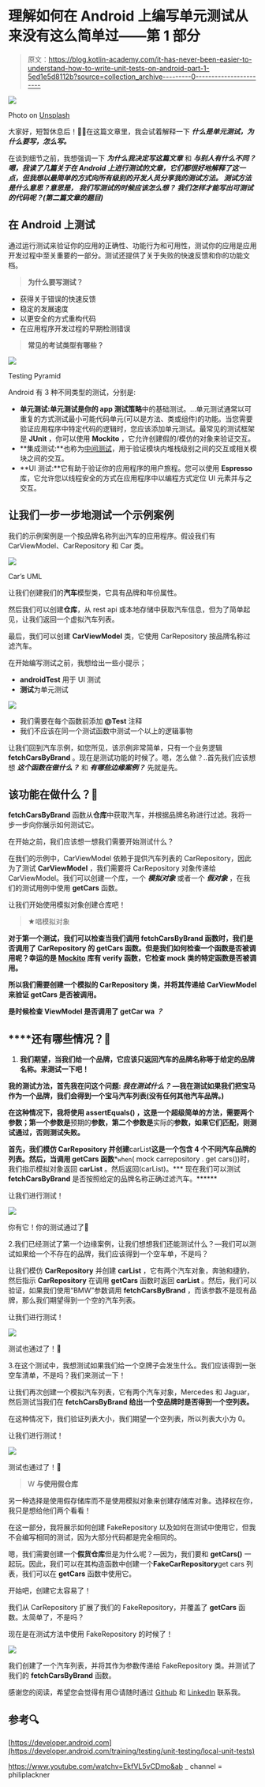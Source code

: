 # 理解如何在 Android 上编写单元测试从来没有这么简单过——第 1 部分

> 原文：<https://blog.kotlin-academy.com/it-has-never-been-easier-to-understand-how-to-write-unit-tests-on-android-part-1-5ed1e5d8112b?source=collection_archive---------0----------------------->

![](img/d4b518dbd2c72e994d221ac2e2ed86a5.png)

Photo on [Unsplash](https://unsplash.com/?utm_source=medium&utm_medium=referral)

大家好，短暂休息后！🖐🏻在这篇文章里，我会试着解释一下 ***什么是单元测试，为什么要写，怎么写。***

在谈到细节之前，我想强调一下 ***为什么我决定写这篇文章*** 和 ***与别人有什么不同？嗯，我读了几篇关于在 Android 上进行测试的文章，它们都很好地解释了这一点，但我想以最简单的方式向所有级别的开发人员分享我的测试方法。 ***测试方法*** 是什么意思？意思是， ***我们写测试的时候应该怎么想？*** ***我们怎样才能写出可测试的代码呢？*(第二篇文章的题目)*****

## 在 Android 上测试

通过运行测试来验证你的应用的正确性、功能行为和可用性，测试你的应用是应用开发过程中至关重要的一部分。测试还提供了关于失败的快速反馈和你的功能文档。

> **为什么要写测试？**

*   获得关于错误的快速反馈
*   稳定的发展速度
*   以更安全的方式重构代码
*   在应用程序开发过程的早期检测错误

> **常见的考试类型有哪些？**

![](img/c4650f719ee5fd48f213de783870a128.png)

Testing Pyramid

Android 有 3 种不同类型的测试，分别是:

*   **单元测试:**单元测试是**你的 app 测试策略**中的基础测试。…单元测试通常以可重复的方式测试最小可能代码单元(可以是方法、类或组件)的功能。当您需要验证应用程序中特定代码的逻辑时，您应该添加单元测试。最常见的测试框架是 **JUnit** ，你可以使用 **Mockito** ，它允许创建假的/模仿的对象来验证交互。
*   **集成测试:**也称为[中间测试](https://developer.android.com/training/testing/fundamentals?authuser=3#medium-tests)，用于验证模块内堆栈级别之间的交互或相关模块之间的交互。
*   **UI 测试:**它有助于验证你的应用程序的用户旅程。您可以使用 **Espresso** 库，它允许您以线程安全的方式在应用程序中以编程方式定位 UI 元素并与之交互。

## 让我们一步一步地测试一个示例案例

我们的示例案例是一个按品牌名称列出汽车的应用程序。假设我们有 CarViewModel、CarRepository 和 Car 类。

![](img/08486a49b11c732024cd44421ad85582.png)

Car’s UML

让我们创建我们的**汽车**模型类，它具有品牌和年份属性。

然后我们可以创建**仓库**，从 rest api 或本地存储中获取汽车信息，但为了简单起见，让我们返回一个虚拟汽车列表。

最后，我们可以创建 **CarViewModel** 类，它使用 CarRepository 按品牌名称过滤汽车。

在开始编写测试之前，我想给出一些小提示；

*   **androidTest** 用于 UI 测试
*   **测试**为单元测试

![](img/8f668fa33aeb7aa6f93203d1344498bb.png)

*   我们需要在每个函数前添加 **@Test** 注释
*   我们不应该在同一个测试函数中测试一个以上的逻辑事物

让我们回到汽车示例，如您所见，该示例非常简单，只有一个业务逻辑 **fetchCarsByBrand** 。现在是测试功能的时候了。嗯，怎么做？..首先我们应该想想 ***这个函数在做什么？*** 和 ***有哪些边缘案例？*** 先就是先。

## 该功能在做什么？🧐

**fetchCarsByBrand** 函数从**仓库**中获取汽车，并根据品牌名称进行过滤。我将一步一步向你展示如何测试它。

在开始之前，我们应该想一想我们需要开始测试什么？

在我们的示例中，CarViewModel 依赖于提供汽车列表的 CarRepository，因此为了测试 **CarViewModel** ，我们需要将 CarRepository 对象传递给 CarViewModel。我们可以创建一个库，一个 ***模拟对象*** 或者一个 ***假对象*** ，在我们的测试用例中使用 **getCars** 函数。

让我们开始使用模拟对象创建仓库吧！

> ★唱模拟对象

**对于第一个测试，我们可以检查当我们调用 **fetchCarsByBrand** 函数时，我们是否调用了 CarRepository 的 **getCars** 函数。但是我们如何检查一个函数是否被调用呢？幸运的是 [Mockito](https://site.mockito.org/) 库有 **verify** 函数，它检查 mock 类的特定函数是否被调用。**

**所以我们需要创建一个模拟的 **CarRepository** 类，并将其传递给 CarViewModel 来验证 **getCars** 是否被调用。**

**是时候检查 ViewModel 是否调用了 **getCar wa *？*****

## ****还有哪些情况？**🔦**

1.  **我们期望，当我们给一个品牌，它应该只返回汽车的品牌名称等于给定的品牌名称。来测试一下吧！**

**我的测试方法，首先我在问这个问题: ***我在测试什么？*** —我在测试如果我们把宝马作为一个品牌，我们会得到一个宝马汽车列表(没有任何其他汽车品牌。)**

**在这种情况下，我将使用 **assertEquals()** ，这是一个超级简单的方法，需要两个参数；第一个参数是**预期的**参数，第二个参数是**实际的**参数，如果它们匹配，则测试通过，否则测试失败。**

**首先，我们模仿 **CarRepository** 并创建**carList**这是一个包含 4 个不同汽车品牌的列表。然后，当调用 **getCars** 函数***` when `( mock carrepository . get cars())时，我们指示模拟对象返回 **carList** 。然后返回(carList)。*** 现在我们可以测试 **fetchCarsByBrand** 是否按照给定的品牌名称正确过滤汽车。******

让我们进行测试！

![](img/7bc87baf7f18b6e2c0f48fab67b947e8.png)

你有它！你的测试通过了🎉

2.我们已经测试了第一个边缘案例，让我们想想我们还能测试什么？—我们可以测试如果给一个不存在的品牌，我们应该得到一个空车单，不是吗？

让我们模仿 **CarRepository** 并创建 **carList** ，它有两个汽车对象，奔驰和捷豹，然后指示 **CarRepository** 在调用 **getCars** 函数时返回 **carList** 。然后，我们可以验证，如果我们使用“BMW”参数调用 **fetchCarsByBrand** ，而该参数不是现有品牌，那么我们期望得到一个空的汽车列表。

让我们进行测试！

![](img/241734959110996b1e9a8570b0b5544c.png)

测试也通过了！🎉

3.在这个测试中，我想测试如果我们给一个空牌子会发生什么。我们应该得到一张空车清单，不是吗？我们来测试一下！

让我们再次创建一个模拟汽车列表，它有两个汽车对象，Mercedes 和 Jaguar，然后测试当我们在 **fetchCarsByBrand 给出一个空品牌时是否得到一个空列表。**

在这种情况下，我们验证列表大小，我们期望一个空列表，所以列表大小为 0。

让我们进行测试！

![](img/97e832410ceb9228f2cc72c0b2f78c42.png)

测试也通过了！🎉

> W **与使用假仓库**

另一种选择是使用假存储库而不是使用模拟对象来创建存储库对象。选择权在你，我只是想给他们两个看看！

在这一部分，我将展示如何创建 FakeRepository 以及如何在测试中使用它，但我不会编写相同的测试，因为大部分代码都是完全相同的。

嗯，我们需要创建一个**假货仓库**但是为什么呢？—因为，我们要和 **getCars()** 一起玩。因此，我们可以在其构造函数中创建一个**FakeCarRepository**get cars 列表，我们可以在 **getCars** 函数中使用它。

开始吧，创建它太容易了！

我们从 CarRepository 扩展了我们的 FakeRepository，并覆盖了 **getCars** 函数。太简单了，不是吗？

现在是在测试方法中使用 FakeRepository 的时候了！

![](img/dcc8c11b128a513151933131bdc67a26.png)

我们创建了一个汽车列表，并将其作为参数传递给 FakeRepository 类。并测试了我们的 **fetchCarsByBrand** 函数。

感谢您的阅读，希望您会觉得有用😌请随时通过 [Github](https://github.com/BegumYazici) 和 [LinkedIn](https://www.linkedin.com/in/begumyazici/) 联系我。

## 参考🔍

[https://developer.android.com](https://developer.android.com/training/testing/unit-testing/local-unit-tests)

https://www.youtube.com/watchv=EkfVL5vCDmo&ab _ channel = philiplackner